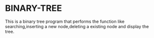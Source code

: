 # BINARY-TREE
This is a binary tree program that performs the function like searching,inserting a new node,deleting a existing node and display the tree.
